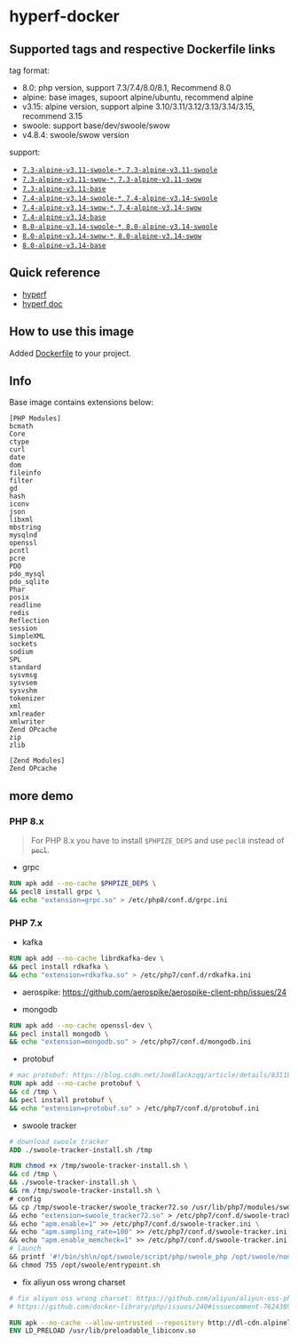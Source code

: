 # hyperf-docker

## Supported tags and respective Dockerfile links

tag format:

- 8.0: php version, support 7.3/7.4/8.0/8.1, Recommend 8.0
- alpine: base images, supoort alpine/ubuntu, recommend alpine
- v3.15: alpine version, support alpine 3.10/3.11/3.12/3.13/3.14/3.15, recommend 3.15
- swoole: support base/dev/swoole/swow
- v4.8.4: swoole/swow version

support:

- [`7.3-alpine-v3.11-swoole-*`, `7.3-alpine-v3.11-swoole`](https://github.com/hyperf/hyperf-docker/blob/master/7.3/alpine/swoole/Dockerfile)
- [`7.3-alpine-v3.11-swow-*`, `7.3-alpine-v3.11-swow`](https://github.com/hyperf/hyperf-docker/blob/master/7.3/alpine/swow/Dockerfile)
- [`7.3-alpine-v3.11-base`](https://github.com/hyperf/hyperf-docker/blob/master/7.3/alpine/base/Dockerfile)
- [`7.4-alpine-v3.14-swoole-*`, `7.4-alpine-v3.14-swoole`](https://github.com/hyperf/hyperf-docker/blob/master/7.4/alpine/swoole/Dockerfile)
- [`7.4-alpine-v3.14-swow-*`, `7.4-alpine-v3.14-swow`](https://github.com/hyperf/hyperf-docker/blob/master/7.4/alpine/swoole/Dockerfile)
- [`7.4-alpine-v3.14-base`](https://github.com/hyperf/hyperf-docker/blob/master/7.4/alpine/base/Dockerfile)
- [`8.0-alpine-v3.14-swoole-*`, `8.0-alpine-v3.14-swoole`](https://github.com/hyperf/hyperf-docker/blob/master/8.0/alpine/swoole/Dockerfile)
- [`8.0-alpine-v3.14-swow-*`, `8.0-alpine-v3.14-swow`](https://github.com/hyperf/hyperf-docker/blob/master/8.0/alpine/swoole/Dockerfile)
- [`8.0-alpine-v3.14-base`](https://github.com/hyperf/hyperf-docker/blob/master/8.0/alpine/base/Dockerfile)

## Quick reference

- [hyperf](https://github.com/hyperf)
- [hyperf doc](https://hyperf.wiki)

## How to use this image

Added [Dockerfile](https://github.com/hyperf/hyperf-docker/blob/master/Dockerfile) to your project.

## Info

Base image contains extensions below:

```
[PHP Modules]
bcmath
Core
ctype
curl
date
dom
fileinfo
filter
gd
hash
iconv
json
libxml
mbstring
mysqlnd
openssl
pcntl
pcre
PDO
pdo_mysql
pdo_sqlite
Phar
posix
readline
redis
Reflection
session
SimpleXML
sockets
sodium
SPL
standard
sysvmsg
sysvsem
sysvshm
tokenizer
xml
xmlreader
xmlwriter
Zend OPcache
zip
zlib

[Zend Modules]
Zend OPcache
```

## more demo

### PHP 8.x

> For PHP 8.x you have to install `$PHPIZE_DEPS` and use `pecl8` instead of <s>`pecl`</s>.

- grpc

```dockerfile
RUN apk add --no-cache $PHPIZE_DEPS \
&& pecl8 install grpc \
&& echo "extension=grpc.so" > /etc/php8/conf.d/grpc.ini
```

### PHP 7.x

- kafka

```dockerfile
RUN apk add --no-cache librdkafka-dev \
&& pecl install rdkafka \
&& echo "extension=rdkafka.so" > /etc/php7/conf.d/rdkafka.ini
```

- aerospike: https://github.com/aerospike/aerospike-client-php/issues/24

- mongodb

```dockerfile
RUN apk add --no-cache openssl-dev \
&& pecl install mongodb \
&& echo "extension=mongodb.so" > /etc/php7/conf.d/mongodb.ini
```

- protobuf

```dockerfile
# mac protobuf: https://blog.csdn.net/JoeBlackzqq/article/details/83118248
RUN apk add --no-cache protobuf \
&& cd /tmp \
&& pecl install protobuf \
&& echo "extension=protobuf.so" > /etc/php7/conf.d/protobuf.ini
```

- swoole tracker

```dockerfile
# download swoole tracker
ADD ./swoole-tracker-install.sh /tmp

RUN chmod +x /tmp/swoole-tracker-install.sh \
&& cd /tmp \
&& ./swoole-tracker-install.sh \
&& rm /tmp/swoole-tracker-install.sh \
# config
&& cp /tmp/swoole-tracker/swoole_tracker72.so /usr/lib/php7/modules/swoole_tracker72.so \
&& echo "extension=swoole_tracker72.so" > /etc/php7/conf.d/swoole-tracker.ini \
&& echo "apm.enable=1" >> /etc/php7/conf.d/swoole-tracker.ini \
&& echo "apm.sampling_rate=100" >> /etc/php7/conf.d/swoole-tracker.ini \
&& echo "apm.enable_memcheck=1" >> /etc/php7/conf.d/swoole-tracker.ini \
# launch
&& printf '#!/bin/sh\n/opt/swoole/script/php/swoole_php /opt/swoole/node-agent/src/node.php' > /opt/swoole/entrypoint.sh \
&& chmod 755 /opt/swoole/entrypoint.sh
```

- fix aliyun oss wrong charset

```dockerfile
# fix aliyun oss wrong charset: https://github.com/aliyun/aliyun-oss-php-sdk/issues/101
# https://github.com/docker-library/php/issues/240#issuecomment-762438977

RUN apk --no-cache --allow-untrusted --repository http://dl-cdn.alpinelinux.org/alpine/edge/community/ add gnu-libiconv=1.15-r2
ENV LD_PRELOAD /usr/lib/preloadable_libiconv.so
```
